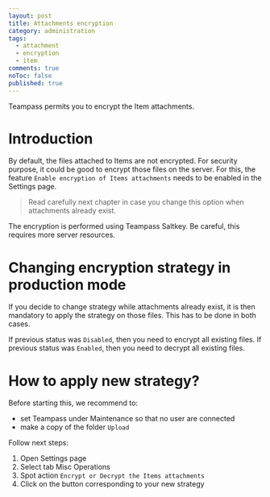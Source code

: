 ```yaml
---
layout: post
title: Attachments encryption
category: administration
tags: 
  - attachment
  - encryption
  - item
comments: true
noToc: false
published: true
---
```



<div class="message">
Teampass permits you to encrypt the Item attachments.
</div>
<span class="linkmore"></span>

# Introduction

By default, the files attached to Items are not encrypted. For security purpose, it could be good to encrypt those files on the server.
For this, the feature `Enable encryption of Items attachments` needs to be enabled in the Settings page. 

> Read carefully next chapter in case you change this option when attachments already exist.

The encryption is performed using Teampass Saltkey. Be careful, this requires more server resources.

# Changing encryption strategy in production mode

If you decide to change strategy while attachments already exist, it is then mandatory to apply the strategy on those files.
This has to be done in both cases.

If previous status was `Disabled`, then you need to encrypt all existing files.
If previous status was `Enabled`, then you need to decrypt all existing files.

# How to apply new strategy?

Before starting this, we recommend to:

* set Teampass under Maintenance so that no user are connected
* make a copy of the folder `Upload`

Follow next steps:

1. Open Settings page
2. Select tab Misc Operations
3. Spot action `Encrypt or Decrypt the Items attachments`
4. Click on the button corresponding to your new strategy
